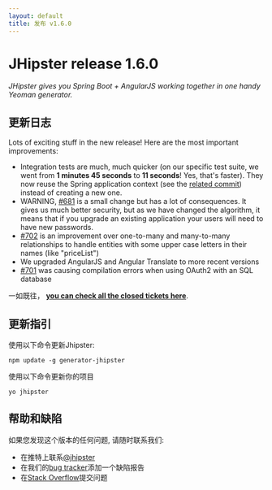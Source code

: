 ```yaml
---
layout: default
title: 发布 v1.6.0
---
```


JHipster release 1.6.0
==================

*JHipster gives you Spring Boot + AngularJS working together in one handy Yeoman generator.*

更新日志
----------

Lots of exciting stuff in the new release! Here are the most important improvements:

- Integration tests are much, much quicker (on our specific test suite, we went from __1 minutes 45 seconds__ to __11 seconds__! Yes, that's faster). They now reuse the Spring application context (see the [related commit](https://github.com/jhipster/generator-jhipster/commit/c825bf0ec6a05bffa1925fff9d2208d0cb4c13bc)) instead of creating a new one.
- WARNING, [#681](https://github.com/jhipster/generator-jhipster/issues/681) is a small change but has a lot of consequences. It gives us much better security, but as we have changed the algorithm, it means that if you upgrade an existing application your users will need to have new passwords.
- [#702](https://github.com/jhipster/generator-jhipster/issues/702) is an improvement over one-to-many and many-to-many relationships to handle entities with some upper case letters in their names (like "priceList")
- We upgraded AngularJS and Angular Translate to more recent versions
- [#701](https://github.com/jhipster/generator-jhipster/issues/701) was causing compilation errors when using OAuth2 with an SQL database

一如既往， __[you can check all the closed tickets here](https://github.com/jhipster/generator-jhipster/issues?q=milestone%3A1.6.0+is%3Aclosed)__.

更新指引
------------

使用以下命令更新Jhipster:

```
npm update -g generator-jhipster
```

使用以下命令更新你的项目

```
yo jhipster
```

帮助和缺陷
--------------

如果您发现这个版本的任何问题, 请随时联系我们:

- 在推特上联系[@jhipster](https://twitter.com/jhipster)
- 在我们的[bug tracker](https://github.com/jhipster/generator-jhipster/issues?state=open)添加一个缺陷报告
- 在[Stack Overflow](http://stackoverflow.com/tags/jhipster/info)提交问题
